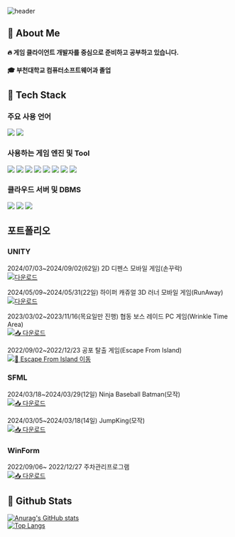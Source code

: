 <!--Header-->  
![header](https://capsule-render.vercel.app/api?type=waving&color=gradient&height=400&section=header&text=안녕하세요!%20-nl-저에%20대해서%20-nl-소개합니다.-nl-%F0%9F%A4%97)  


<div>
  <!--Body-->
  
  ## 👀 About Me
  #### :fire: 게임 클라이언트 개발자를 중심으로 준비하고 공부하고 있습니다.<br/>
  #### :mortar_board: 부천대학교 컴퓨터소프트웨어과 졸업
  
  ## 🧱 Tech Stack
  ### 주요 사용 언어
  <!--C++-->
  <img src="https://img.shields.io/badge/C++-3776AB?style=flat-square&logo=cplusplus&logoColor=white"/>
  <!--C#-->
  <img src="https://custom-icon-badges.demolab.com/badge/C%23-%23239120.svg?logo=cshrp&logoColor=white"/>
  
  ### 사용하는 게임 엔진 및 Tool
  <!--Unity-->
  <img src="https://img.shields.io/badge/Unity-0E1128?style=flat-square&logo=Unity&logoColor=white"/>
  <!--UnReal-->
  <img src="https://img.shields.io/badge/UnrealEngine-0E1128?style=flat-square&logo=UnrealEngine&logoColor=white"/>
  <!--Rider-->
  <img src="https://img.shields.io/badge/Rider-000000?style=flat-square&logo=Rider&logoColor=white"/>
  <!--IntelliJ IDEA-->
  <img src="https://img.shields.io/badge/Intellij IDEA-000000?style=flat-square&logo=intellijidea&logoColor=white"/>
  <!--Visual Studio-->
  <img src="https://custom-icon-badges.demolab.com/badge/Visual%20Studio-5C2D91.svg?&logo=visual-studio&logoColor=white"/>
  <!--Git Hub-->
  <img src="https://img.shields.io/badge/git-F05032?style=flat-square&logo=git&logoColor=white"> 
  <!--Figma-->
  <img src="https://img.shields.io/badge/Figma-F24E1E?logo=figma&logoColor=white">
  <!--Notion-->
  <img src="https://img.shields.io/badge/Notion-000?logo=notion&logoColor=fff">
  
  ### 클라우드 서버 및 DBMS
  <!--Amazon AWS-->
  <img src="https://img.shields.io/badge/AWS-%23FF9900.svg?logo=amazon-web-services&logoColor=white"/>
  <!--Oracle-->
  <img src="https://custom-icon-badges.demolab.com/badge/Oracle-F80000?logo=oracle&logoColor=fff"/>
  <!--MySQL-->
  <img src="https://img.shields.io/badge/MySQL-4479A1?style=flat-square&logo=MySQL&logoColor=white"/>
  <br/>

  ## 포트폴리오
  ### UNITY
  2024/07/03~2024/09/02(62일) 2D 디펜스 모바일 게임(손꾸락)
  <br>
  [![다운로드](https://img.shields.io/badge/📥%20Download-PDF-blue)](https://drive.google.com/uc?export=download&id=1JH9r52GHVz0F7ybZgl_8vUYVYCxQRUPC)
  <br>

  2024/05/09~2024/05/31(22일) 하이퍼 캐쥬얼 3D 러너 모바일 게임(RunAway)
  <br>
  [![다운로드](https://img.shields.io/badge/📥%20Download-PDF-blue)](https://drive.google.com/uc?export=download&id=1NsuyjqE0l0-FMpniNYC9_sDOdjdcIAQ8)
  <br>

  2023/03/02~2023/11/16(목요일만 진행) 협동 보스 레이드 PC 게임(Wrinkle Time Area)
  <br>
  [![📥 다운로드](https://img.shields.io/badge/📥%20Download-PDF-blue)](https://drive.google.com/uc?export=download&id=1-f4mHu2hXtPnKzWLGT-oApNL95CHgh-A)
  <br>

  2022/09/02~2022/12/23 공포 탈출 게임(Escape From Island)
  <br>
  [![🌴 Escape From Island 이동](https://img.shields.io/badge/🌴%20Escape%20From%20Island-Notion-blue)](https://www.notion.so/gisangsageon/Escape-From-Island-d65dc03b37f547a9b5d2ee0062910f76?pvs=4)
  <br>

  ### SFML
  2024/03/18~2024/03/29(12일) Ninja Baseball Batman(모작)
  <br>
  [![📥 다운로드](https://img.shields.io/badge/📥%20Download-PDF-blue)](https://drive.google.com/uc?export=download&id=1FXnpiBkZDMn16Tvper34-UbSKSq-j6gl)
  <br>

  2024/03/05~2024/03/18(14일) JumpKing(모작)
  <br>
  [![📥 다운로드](https://img.shields.io/badge/📥%20Download-PDF-blue)](https://drive.google.com/uc?export=download&id=1fE7amTTTs5a1NGmZ719QmBQRHkCq0kP0)
  <br>

  ### WinForm
  2022/09/06~ 2022/12/27 주차관리프로그램
  <br>
  [![📥 다운로드](https://img.shields.io/badge/📥%20Download-PDF-blue)](https://drive.google.com/uc?export=download&id=147rQOimv3tBm79j5fiX0zTb6EVDB-Y1W)
  <br>

  








  ## 🤔 Github Stats                   
  [![Anurag's GitHub stats](https://github-readme-stats.vercel.app/api?username=bamin0502&theme=one_dark_pro&show_icons=true)](https://github.com/anuraghazra/github-readme-stats)
  <br/>
  [![Top Langs](https://github-readme-stats.vercel.app/api/top-langs/?username=bamin0502&hide=GLSL,ShaderLab,HLSL,C,Shell&layout=compact&size_weight=0.5&count_weight=0.5&theme=one_dark_pro&show_icons=true)](https://github.com/anuraghazra/github-readme-stats)



</div>

<!--
**bamin0502/bamin0502** is a ✨ _special_ ✨ repository because its `README.md` (this file) appears on your GitHub profile.

Here are some ideas to get you started:
- Hi there 👋
- 🔭 I’m currently working on ...
- 🌱 I’m currently learning ...
- 👯 I’m looking to collaborate on ...
- 🤔 I’m looking for help with ...
- 💬 Ask me about ...
- 📫 How to reach me: ...
- 😄 Pronouns: ...
- ⚡ Fun fact: ...
-->
